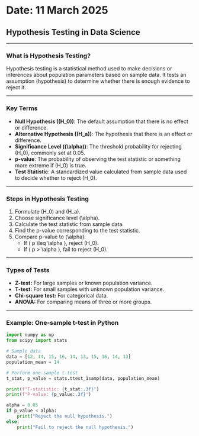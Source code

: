 # Date: 11 March 2025  
## Hypothesis Testing in Data Science

---

### What is Hypothesis Testing?  
Hypothesis testing is a statistical method used to make decisions or inferences about population parameters based on sample data. It tests an assumption (hypothesis) to determine whether there is enough evidence to reject it.

---

### Key Terms  
- **Null Hypothesis (\(H_0\))**: The default assumption that there is no effect or difference.  
- **Alternative Hypothesis (\(H_a\))**: The hypothesis that there is an effect or difference.  
- **Significance Level (\(\alpha\))**: The threshold probability for rejecting \(H_0\), commonly set at 0.05.  
- **p-value**: The probability of observing the test statistic or something more extreme if \(H_0\) is true.  
- **Test Statistic**: A standardized value calculated from sample data used to decide whether to reject \(H_0\).

---

### Steps in Hypothesis Testing  
1. Formulate \(H_0\) and \(H_a\).  
2. Choose significance level \(\alpha\).  
3. Calculate the test statistic from sample data.  
4. Find the p-value corresponding to the test statistic.  
5. Compare p-value to \(\alpha\):  
   - If \( p \leq \alpha \), reject \(H_0\).  
   - If \( p > \alpha \), fail to reject \(H_0\).

---

### Types of Tests  
- **Z-test:** For large samples or known population variance.  
- **T-test:** For small samples with unknown population variance.  
- **Chi-square test:** For categorical data.  
- **ANOVA:** For comparing means of three or more groups.

---

### Example: One-sample t-test in Python

```python
import numpy as np
from scipy import stats

# Sample data
data = [12, 14, 15, 16, 14, 13, 15, 16, 14, 13]
population_mean = 14

# Perform one-sample t-test
t_stat, p_value = stats.ttest_1samp(data, population_mean)

print(f"T-statistic: {t_stat:.3f}")
print(f"P-value: {p_value:.3f}")

alpha = 0.05
if p_value < alpha:
    print("Reject the null hypothesis.")
else:
    print("Fail to reject the null hypothesis.")
